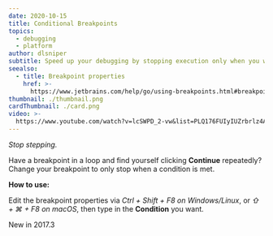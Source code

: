 ```yaml
---
date: 2020-10-15
title: Conditional Breakpoints
topics:
  - debugging
  - platform
author: dlsniper
subtitle: Speed up your debugging by stopping execution only when you want to.
seealso:
  - title: Breakpoint properties
    href: >-
      https://www.jetbrains.com/help/go/using-breakpoints.html#breakpoint-properties
thumbnail: ./thumbnail.png
cardThumbnail: ./card.png
video: >-
  https://www.youtube.com/watch?v=lcSWPD_2-vw&list=PLQ176FUIyIUZrbrlz4AY1V8VzBJKZyVlW&index=26
---
```


_Stop stepping._

Have a breakpoint in a loop and find yourself clicking **Continue**
repeatedly? Change your breakpoint to only stop when a condition is met.

**How to use:**

Edit the breakpoint properties via _Ctrl + Shift + F8 on Windows/Linux_,
or _⇧ + ⌘ + F8 on macOS_, then type in the **Condition** you want.

<span class="tag is-rounded">New in 2017.3</span>
